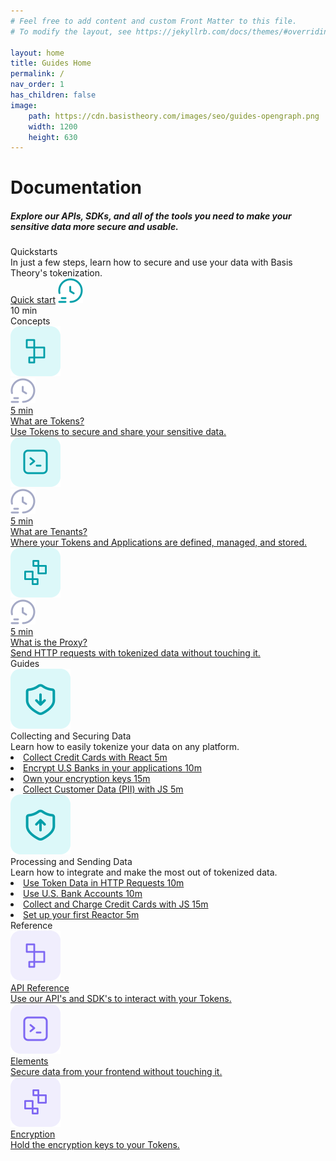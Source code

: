 ```yaml
---
# Feel free to add content and custom Front Matter to this file.
# To modify the layout, see https://jekyllrb.com/docs/themes/#overriding-theme-defaults

layout: home
title: Guides Home
permalink: /
nav_order: 1
has_children: false
image:
    path: https://cdn.basistheory.com/images/seo/guides-opengraph.png
    width: 1200
    height: 630
---
```


<html>
    <head>
        <meta charset="utf-8">
        <title>Basis Theory Overview</title>
    </head>
    <body class="home-page">
        <h1>Documentation</h1>
        <h5>Explore our APIs, SDKs, and all of the tools you need to make your sensitive data more secure and usable.</h5>
        <div class="quickstarts">
            <div class="quickstart-info">
                <div class="quickstart-header">Quickstarts</div>
                <div class="quickstart-subtitle">In just a few steps, learn how to secure and use your data with Basis Theory's tokenization.</div>
                <div class="quickstart-action">
                    <a href="/getting-started">Quick start</a>
                    <img src="./assets/images/icons/blue-time.svg" alt="time-icon">
                    <div>10 min</div>
                </div>
            </div>
        </div>
        <div class="sub-header">
            Concepts
        </div>
        <div class="cards">
            <a class="card" href="/concepts/what-are-tokens">
                <div class="icon-and-time-estimate">
                    <img src="./assets/images/icons/blue-token.svg">
                    <div class="time-estimate">
                        <img src="./assets/images/icons/grey-time.svg" alt="time-icon">
                        <div>5 min</div>
                    </div>
                </div>
                <div class="card-title">What are Tokens?</div>
                <div>Use Tokens to secure and share your sensitive data.</div>
            </a>
            <a class="card" href="/concepts/what-are-tenants">
                <div class="icon-and-time-estimate">
                    <img src="./assets/images/icons/blue-terminal.svg">
                    <div class="time-estimate">
                        <img src="./assets/images/icons/grey-time.svg" alt="time-icon">
                        <div>5 min</div>
                    </div>
                </div>
                <div class="card-title">What are Tenants?</div>
                <div>Where your Tokens and Applications are defined, managed, and stored.</div>
            </a>
            <a class="card" href="/concepts/what-is-the-proxy">
                <div class="icon-and-time-estimate">
                    <img src="./assets/images/icons/blue-reactor.svg">
                    <div class="time-estimate">
                        <img src="./assets/images/icons/grey-time.svg" alt="time-icon">
                        <div>5 min</div>
                    </div>
                </div>
                <div class="card-title">What is the Proxy?</div>
                <div>Send HTTP requests with tokenized data without touching it.</div>
            </a>
        </div>
        <div class="sub-header">
            Guides
        </div>
        <div class="cards">
            <div class="card guide">
                <div class="icon-and-guides">
                    <img src="./assets/images/icons/shield-down-arrow.svg" alt="shield-down-arrow">
                    <div class="guides">
                        <div class="card-title">Collecting and Securing Data</div>
                        <div>Learn how to easily tokenize your data on any platform.</div>
                        <div class="guides-list">
                            <li><a href="/guides/collect-atomic-cards-with-elements-react">Collect Credit Cards with React <span class="guide-time-estimate">5m</span></a></li>
                            <li><a href="/guides/encrypt-us-banks-in-your-applications">Encrypt U.S Banks in your applications <span class="guide-time-estimate">10m</span></a></li>
                            <li><a href="/guides/own-your-encryption-keys">Own your encryption keys <span class="guide-time-estimate">15m</span></a></li>
                            <li><a href="/guides/collect-pii-js">Collect Customer Data (PII) with JS <span class="guide-time-estimate">5m</span></a></li>
                        </div>
                    </div>
                </div>
            </div>
            <div class="card guide">
                <div class="icon-and-guides">
                    <img src="./assets/images/icons/shield-up-arrow.svg" alt="shield-up-arrow">
                    <div class="guides">
                        <div class="card-title">Processing and Sending Data</div>
                        <div>Learn how to integrate and make the most out of tokenized data.</div>
                        <div class="guides-list">
                            <li><a href="/guides/use-token-data-in-http-requests">Use Token Data in HTTP Requests <span class="guide-time-estimate">10m</span></a></li>
                            <li><a href="/guides/use-us-bank-accounts-without-touching-them">Use U.S. Bank Accounts <span class="guide-time-estimate">10m</span></a></li>
                            <li><a href="/guides/collect-atomic-cards-with-elements">Collect and Charge Credit Cards with JS <span class="guide-time-estimate">15m</span></a></li>
                            <li><a href="/guides/setup-your-first-reactor">Set up your first Reactor <span class="guide-time-estimate">5m</span></a></li>
                        </div>
                    </div>
                </div>
            </div>
        </div>
        <div class="sub-header">
            Reference
        </div>
        <div class="cards">
            <a class="card" href="https://docs.basistheory.com/api-reference/#introduction">
                <div class="icon-and-time-estimate">
                    <img src="./assets/images/icons/purple-token.svg">
                </div>
                <div class="card-title">API Reference</div>
                <div>Use our API's and SDK's to interact with your Tokens.</div>
            </a>
            <a class="card" href="https://docs.basistheory.com/elements/#introduction">
                <div class="icon-and-time-estimate">
                    <img src="./assets/images/icons/purple-terminal.svg">
                </div>
                <div class="card-title">Elements</div>
                <div>Secure data from your frontend without touching it.</div>
            </a>
            <a class="card" href="https://docs.basistheory.com/encryption/#introduction">
                <div class="icon-and-time-estimate">
                    <img src="./assets/images/icons/purple-reactor.svg">
                </div>
                <div class="card-title">Encryption</div>
                <div>Hold the encryption keys to your Tokens.</div>
            </a>
        </div>
    </body>
</html>